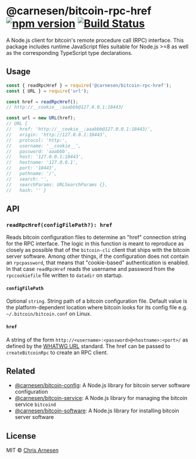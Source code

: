 # @carnesen/bitcoin-rpc-href [![npm version](https://badge.fury.io/js/%40carnesen%2Fbitcoin-rpc-href.svg)](https://badge.fury.io/js/%40carnesen%2Fbitcoin-rpc-href) [![Build Status](https://travis-ci.com/carnesen/bitcoin-rpc-href.svg?branch=master)](https://travis-ci.com/carnesen/bitcoin-rpc-href)

A Node.js client for bitcoin's remote procedure call (RPC) interface. This package includes runtime JavaScript files suitable for Node.js >=8 as well as the corresponding TypeScript type declarations.

## Usage

```ts
const { readRpcHref } = require('@carnesen/bitcoin-rpc-href');
const { URL } = require('url');

const href = readRpcHref();
// http://__cookie__:aaabbb@127.0.0.1:18443/

const url = new URL(href);
// URL {
//   href: 'http://__cookie__:aaabbb@127.0.0.1:18443/',
//   origin: 'http://127.0.0.1:18443',
//   protocol: 'http:',
//   username: '__cookie__',
//   password: 'aaabbb',
//   host: '127.0.0.1:18443',
//   hostname: '127.0.0.1',
//   port: '18443',
//   pathname: '/',
//   search: '',
//   searchParams: URLSearchParams {},
//   hash: '' }
```
## API

### `readRpcHref(configFilePath?): href`
Reads bitcoin configuration files to determine an "href" connection string for the RPC interface. The logic in this function is meant to reproduce as closely as possible that of the `bitcoin-cli` client that ships with the bitcoin server software. Among other things, if the configuration does not contain an `rpcpassword`, that means that "cookie-based" authentication is enabled. In that case `readRpcHref` reads the username and password from the `rpccookiefile` file written to `datadir` on startup.

#### `configFilePath`
Optional `string`. String path of a bitcoin configuration file. Default value is the platform-dependent location where bitcoin looks for its config file e.g. `~/.bitcoin/bitcoin.conf` on Linux.

#### `href`
A string of the form `http://<username>:<password>@<hostname>:<port>/` as defined by the [WHATWG URL](https://nodejs.org/api/url.html#url_the_whatwg_url_api) standard. The href can be passed to `createBitcoinRpc` to create an RPC client. 

## Related
- [@carnesen/bitcoin-config](https://github.com/carnesen/bitcoin-config): A Node.js library for bitcoin server software configuration
- [@carnesen/bitcoin-service](https://github.com/carnesen/bitcoin-service): A Node.js library for managing the bitcoin service `bitcoind`
- [@carnesen/bitcoin-software](https://github.com/carnesen/bitcoin-software): A Node.js library for installing bitcoin server software

## License

MIT © [Chris Arnesen](https://www.carnesen.com)
